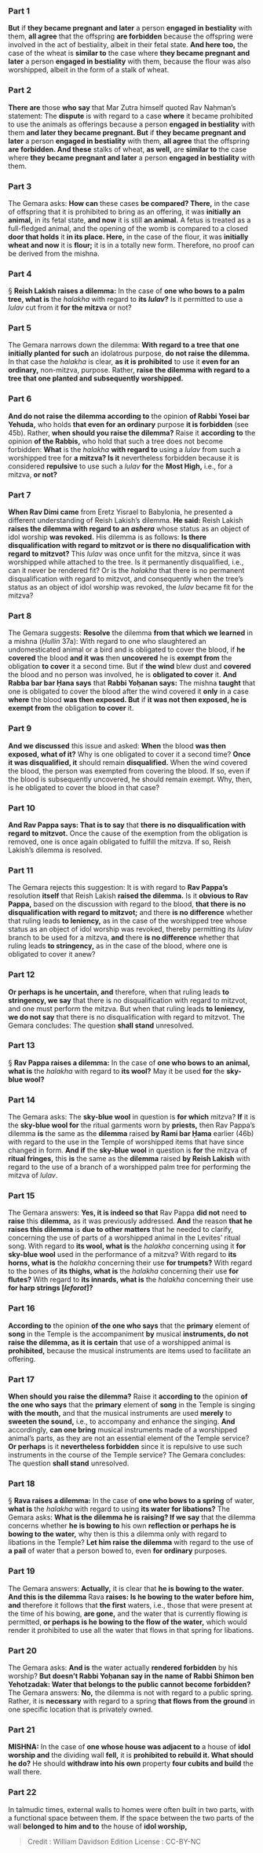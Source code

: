 
### Part 1
<b>But</b> if <b>they became pregnant and later</b> a person <b>engaged in bestiality</b> with them, <b>all agree</b> that the offspring <b>are forbidden</b> because the offspring were involved in the act of bestiality, albeit in their fetal state. <b>And here too,</b> the case of the wheat is <b>similar to</b> the case where <b>they became pregnant and later</b> a person <b>engaged in bestiality</b> with them, because the flour was also worshipped, albeit in the form of a stalk of wheat.

### Part 2
<b>There are</b> those <b>who say</b> that Mar Zutra himself quoted Rav Naḥman’s statement: The <b>dispute</b> is with regard to a case <b>where</b> it became prohibited to use the animals as offerings because a person <b>engaged in bestiality</b> with them <b>and later they became pregnant. But</b> if <b>they became pregnant and later</b> a person <b>engaged in bestiality</b> with them, <b>all agree</b> that the offspring <b>are forbidden. And these</b> stalks of wheat, <b>as well,</b> are <b>similar to</b> the case where <b>they became pregnant and later</b> a person <b>engaged in bestiality</b> with them.

### Part 3
The Gemara asks: <b>How can</b> these cases <b>be compared? There,</b> in the case of offspring that it is prohibited to bring as an offering, it was <b>initially an animal,</b> in its fetal state, <b>and now</b> it is still <b>an animal.</b> A fetus is treated as a full-fledged animal, and the opening of the womb is compared to a closed <b>door that holds</b> it <b>in its place. Here,</b> in the case of the flour, it was <b>initially wheat and now</b> it is <b>flour;</b> it is in a totally new form. Therefore, no proof can be derived from the mishna.

### Part 4
§ <b>Reish Lakish raises a dilemma:</b> In the case of <b>one who bows to a palm tree, what is</b> the <i>halakha</i> with regard to <b>its <i>lulav</i>?</b> Is it permitted to use a <i>lulav</i> cut from it <b>for the mitzva</b> or not?

### Part 5
The Gemara narrows down the dilemma: <b>With regard to a tree that one initially planted for such</b> an idolatrous purpose, <b>do not raise the dilemma.</b> In that case the <i>halakha</i> is clear, <b>as it is prohibited</b> to use it <b>even for an ordinary,</b> non-mitzva, purpose. Rather, <b>raise the dilemma with regard to a tree that one planted and subsequently worshipped.</b>

### Part 6
<b>And do not raise the dilemma according to</b> the opinion <b>of Rabbi Yosei bar Yehuda,</b> who holds <b>that even for an ordinary</b> purpose <b>it is forbidden</b> (see 45b). Rather, <b>when should you raise the dilemma?</b> Raise it <b>according to</b> the opinion <b>of the Rabbis,</b> who hold that such a tree does not become forbidden: <b>What</b> is the <i>halakha</i> <b>with regard to</b> using a <i>lulav</i> from such a worshipped tree for <b>a mitzva? Is it</b> nevertheless forbidden because it is considered <b>repulsive</b> to use such a <i>lulav</i> <b>for</b> the <b>Most High,</b> i.e., for a mitzva, <b>or not?</b>

### Part 7
<b>When Rav Dimi came</b> from Eretz Yisrael to Babylonia, he presented a different understanding of Reish Lakish’s dilemma. <b>He said:</b> Reish Lakish <b>raises the dilemma with regard to an <i>ashera</i></b> whose status as an object of idol worship <b>was revoked.</b> His dilemma is as follows: <b>Is there disqualification with regard to mitzvot or is there no disqualification with regard to mitzvot?</b> This <i>lulav</i> was once unfit for the mitzva, since it was worshipped while attached to the tree. Is it permanently disqualified, i.e., can it never be rendered fit? Or is the <i>halakha</i> that there is no permanent disqualification with regard to mitzvot, and consequently when the tree’s status as an object of idol worship was revoked, the <i>lulav</i> became fit for the mitzva?

### Part 8
The Gemara suggests: <b>Resolve</b> the dilemma <b>from that which we learned</b> in a mishna (<i>Ḥullin</i> 37a): With regard to one who slaughtered an undomesticated animal or a bird and is obligated to cover the blood, if <b>he covered</b> the blood <b>and it was</b> then <b>uncovered</b> he is <b>exempt from</b> the obligation <b>to cover</b> it a second time. But if <b>the wind</b> blew dust and <b>covered</b> the blood and no person was involved, he is <b>obligated to cover</b> it. <b>And Rabba bar bar Ḥana says</b> that <b>Rabbi Yoḥanan says:</b> The mishna <b>taught</b> that one is obligated to cover the blood after the wind covered it <b>only</b> in a case <b>where</b> the blood <b>was then exposed. But</b> if <b>it was not then exposed, he is exempt from</b> the obligation <b>to cover</b> it.

### Part 9
<b>And we discussed</b> this issue and asked: <b>When</b> the blood <b>was then exposed, what of it?</b> Why is one obligated to cover it a second time? <b>Once it was disqualified, it</b> should remain <b>disqualified.</b> When the wind covered the blood, the person was exempted from covering the blood. If so, even if the blood is subsequently uncovered, he should remain exempt. Why, then, is he obligated to cover the blood in that case?

### Part 10
<b>And Rav Pappa says: That is to say</b> that <b>there is no disqualification with regard to mitzvot.</b> Once the cause of the exemption from the obligation is removed, one is once again obligated to fulfill the mitzva. If so, Reish Lakish’s dilemma is resolved.

### Part 11
The Gemara rejects this suggestion: It is with regard to <b>Rav Pappa’s</b> resolution <b>itself</b> that Reish Lakish <b>raised the dilemma.</b> Is it <b>obvious to Rav Pappa,</b> based on the discussion with regard to the blood, <b>that there is no disqualification with regard to mitzvot;</b> and there <b>is no difference</b> whether that ruling leads <b>to leniency,</b> as in the case of the worshipped tree whose status as an object of idol worship was revoked, thereby permitting its <i>lulav</i> branch to be used for a mitzva, <b>and</b> there <b>is no difference</b> whether that ruling leads <b>to stringency,</b> as in the case of the blood, where one is obligated to cover it anew?

### Part 12
<b>Or perhaps is he uncertain, and</b> therefore, when that ruling leads <b>to stringency, we say</b> that there is no disqualification with regard to mitzvot, and one must perform the mitzva. But when that ruling leads <b>to leniency, we do not say</b> that there is no disqualification with regard to mitzvot. The Gemara concludes: The question <b>shall stand</b> unresolved.

### Part 13
§ <b>Rav Pappa raises a dilemma:</b> In the case of <b>one who bows to an animal, what is</b> the <i>halakha</i> with regard to <b>its wool?</b> May it be used <b>for</b> the <b>sky-blue wool?</b>

### Part 14
The Gemara asks: The <b>sky-blue wool</b> in question is <b>for which</b> mitzva? <b>If</b> it is the <b>sky-blue wool for</b> the ritual garments worn by <b>priests,</b> then Rav Pappa’s dilemma <b>is</b> the same as the <b>dilemma</b> raised <b>by Rami bar Ḥama</b> earlier (46b) with regard to the use in the Temple of worshipped items that have since changed in form. <b>And if</b> the <b>sky-blue wool</b> in question is <b>for</b> the mitzva of <b>ritual fringes,</b> this <b>is</b> the same as the <b>dilemma</b> raised <b>by Reish Lakish</b> with regard to the use of a branch of a worshipped palm tree for performing the mitzva of <i>lulav</i>.

### Part 15
The Gemara answers: <b>Yes, it is indeed so that</b> Rav Pappa <b>did not</b> need <b>to raise</b> this <b>dilemma,</b> as it was previously addressed. <b>And</b> the reason <b>that he raises this dilemma</b> is <b>due to other matters</b> that he needed to clarify, concerning the use of parts of a worshipped animal in the Levites’ ritual song. With regard to <b>its wool, what is</b> the <i>halakha</i> concerning using it <b>for sky-blue wool</b> used in the performance of a mitzva? With regard to <b>its horns, what is</b> the <i>halakha</i> concerning their use <b>for trumpets?</b> With regard to the bones of <b>its thighs, what is</b> the <i>halakha</i> concerning their use <b>for flutes?</b> With regard to <b>its innards, what is</b> the <i>halakha</i> concerning their use <b>for harp strings [<i>leforot</i>]?</b>

### Part 16
<b>According to</b> the opinion <b>of the one who says</b> that the <b>primary</b> element of <b>song</b> in the Temple is the accompaniment <b>by</b> musical <b>instruments, do not raise the dilemma, as it is certain</b> that use of a worshipped animal is <b>prohibited,</b> because the musical instruments are items used to facilitate an offering.

### Part 17
<b>When should you raise the dilemma?</b> Raise it <b>according to</b> the opinion <b>of the one who says</b> that the <b>primary</b> element of <b>song</b> in the Temple is singing <b>with the mouth,</b> and that the musical instruments are used <b>merely</b> to <b>sweeten the sound,</b> i.e., to accompany and enhance the singing. <b>And</b> accordingly, <b>can one bring</b> musical instruments made of a worshipped animal’s parts, as they are not an essential element of the Temple service? <b>Or perhaps</b> is it <b>nevertheless forbidden</b> since it is repulsive to use such instruments in the course of the Temple service? The Gemara concludes: The question <b>shall stand</b> unresolved.

### Part 18
§ <b>Rava raises a dilemma:</b> In the case of <b>one who bows to a spring</b> of water, <b>what is</b> the <i>halakha</i> with regard to using <b>its water for libations?</b> The Gemara asks: <b>What is the dilemma he is raising? If we say</b> that the dilemma concerns whether <b>he is bowing to</b> his own <b>reflection or perhaps he is bowing to the water,</b> why then is this a dilemma only with regard to libations in the Temple? <b>Let him raise the dilemma</b> with regard to the use of <b>a pail</b> of water that a person bowed to, even <b>for ordinary</b> purposes.

### Part 19
The Gemara answers: <b>Actually,</b> it is clear that <b>he is bowing to the water. And this is the dilemma</b> Rava <b>raises: Is he bowing to the water before him, and</b> therefore it follows that <b>the first</b> waters, i.e., those that were present at the time of his bowing, <b>are gone,</b> and the water that is currently flowing is permitted, <b>or perhaps is he bowing to the flow of the water,</b> which would render it prohibited to use all the water that flows in that spring for libations.

### Part 20
The Gemara asks: <b>And is</b> the water actually <b>rendered forbidden</b> by his worship? <b>But doesn’t Rabbi Yoḥanan say in the name of Rabbi Shimon ben Yehotzadak: Water that belongs to the public cannot become forbidden?</b> The Gemara answers: <b>No,</b> the dilemma is not with regard to a public spring. Rather, it is <b>necessary</b> with regard to a spring <b>that flows from the ground</b> in one specific location that is privately owned.

### Part 21
<strong>MISHNA:</strong> In the case of <b>one whose house was adjacent to</b> a house of <b>idol worship and</b> the dividing wall <b>fell,</b> it is <b>prohibited to rebuild it. What should he do?</b> He should <b>withdraw into his own</b> property <b>four cubits and build</b> the wall there.

### Part 22
In talmudic times, external walls to homes were often built in two parts, with a functional space between them. If the space between the two parts of the wall <b>belonged to him and to</b> the house of <b>idol worship,</b>

>Credit : William Davidson Edition
>License : CC-BY-NC